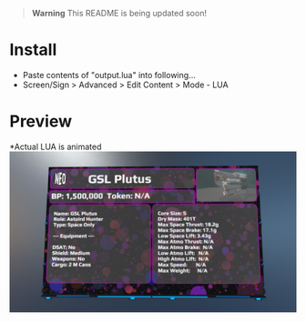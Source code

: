 > **Warning**
> This README is being updated soon!

# Install
- Paste contents of "output.lua" into following...
- Screen/Sign > Advanced > Edit Content > Mode - LUA
# Preview
*Actual LUA is animated
![Image of Screen](DU-Sellers-Sign-1.png?raw=true)
